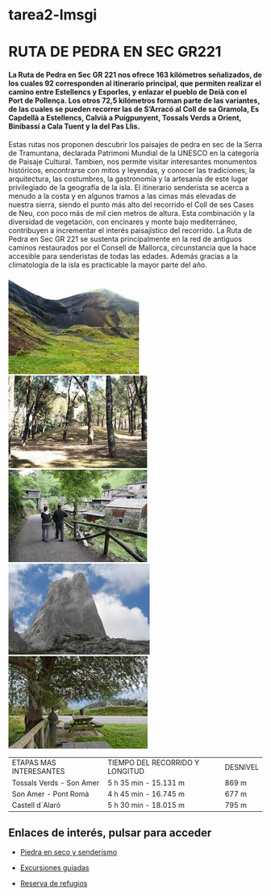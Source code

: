 # tarea2-lmsgi

<!DOCTYPE html>
<html lang="es">
<head>
  <title> RUTA DE PEDRA EN SEC GR221 </title>
  <meta name="description" content="Información sobre la ruta de Pedra en Sec GR221, red de antiguos caminos restaurada por el Consell de Mallorca. S’Arracó al Coll de sa Gramola, Es Capdellà a Estellencs, Calvià a Puigpunyent, Tossals Verds a Orient, Binibassí a Cala Tuent y la del Pas Llis"/>
</head>












<body>
<!-- Aqui va un comentario que no es interpretado por el navegador Un rètol informatiu (h1-h6)--> 
   <h1>RUTA DE PEDRA EN SEC GR221</h1>
   
   <h4>La Ruta de Pedra en Sec GR 221 nos ofrece 163 kilómetros señalizados, de los cuales 92 corresponden al itinerario principal, que permiten realizar el camino entre Estellencs y Esporles, y enlazar el pueblo de Deià
con el Port de Pollença. Los otros 72,5 kilómetros forman parte de las variantes, de las cuales se pueden recorrer las de S’Arracó al Coll de sa Gramola, Es Capdellà a Estellencs, Calvià a Puigpunyent, Tossals Verds a Orient, Binibassí a Cala Tuent y la del Pas Llis.</h4>
    


<!-- Aqui va un comentario que no es interpretado por el navegador Una descripció (p)-->
  <p>Estas rutas nos proponen descubrir los paisajes de pedra en sec de la Serra de Tramuntana, declarada Patrimoni Mundial de la UNESCO en la categoría de Paisaje Cultural. Tambien, nos permite visitar interesantes monumentos históricos, encontrarse con mitos y leyendas, y conocer las tradiciones, la arquitectura, las costumbres, la gastronomía y la artesanía de este lugar privilegiado de la geografía de la isla.
El itinerario senderista se acerca a menudo a la costa y en algunos tramos a las cimas más elevadas de nuestra sierra, siendo el punto más alto del recorrido el Coll de ses Cases de Neu, con poco más de mil cien metros de altura. Esta combinación y la diversidad de vegetación, con encinares y monte bajo mediterráneo, contribuyen a incrementar el interés paisajístico del recorrido.
La Ruta de Pedra en Sec GR 221 se sustenta principalmente en la red de antiguos caminos restaurados por el Consell de Mallorca, circunstancia que la hace accesible para senderistas de todas las edades. Además gracias a la climatología de la isla es practicable la mayor parte del año.</p>
  


<!-- Aqui va un comentario que no es interpretado por el navegador Una imatge (o diverses) relativa al tema que has triat. Aprofita per usar programes d'edició d'imatges tipus photoshop, gimp, per redimensionarla. Usa eines com tinypng.com per optimitzar-les--> 


<img src="imagesj.jpg" alt = "imagen de montaña" />
<img src="imagesk.jpg" alt = "imagen de arboles" />
<img src="imagesz.jpg" alt = "imagen de senderistas" />
<img src="imagesn.jpg" alt = "imagen de cima" />
<img src="imagesx.jpg" alt = "imagen de zona de recreo" />

      




<!-- Aqui va un comentario que no es interpretado por el navegador Una taula de dades relacionades amb el tema--> 






<table style="width:100%">
  <tr>
    <td>ETAPAS MAS INTERESANTES</td>
    <td>TIEMPO DEL RECORRIDO Y LONGITUD </td> 
    <td>DESNIVEL</td>
  </tr>
  <tr>
    <td>Tossals Verds - Son Amer</td>
    <td>5 h 35 min - 15.131 m</td>
    <td>869 m</td>
  </tr>
  <tr>
    <td>Son Amer - Pont Romà </td>
    <td>4 h 45 min - 16.745 m</td>
    <td>677 m</td>
  </tr>
  <tr>
    <td>Castell d´Alaró</td>
    <td>5 h 30 min - 18.015 m </td>
    <td>795 m</td>
  </tr>
</table>


<!-- Aqui va un comentario que no es interpretado por el navegador Una llista (li) amb 3 enllaços. Cada enllaç de la llista ha de conduir a una pàgina web relacionada amb el tema triat-->
<h2>Enlaces de interés, pulsar para acceder</h2>

<ul style="list-style-type:disc">
  <li><p><a href="http://www.conselldemallorca.net/?&id_parent=271&id_section=3198">Piedra en seco y senderismo</a></p></li>
  <li><p><a href="http://www.gr221.info/excursiones%20esp.htm">Excursiones guiadas</a></p></li>
  <li><p><a href="http://www.conselldemallorca.net/?&id_parent=491&id_section=3198&id_son=6250&id_lang=1">Reserva de refugios</a></p></li>
</ul>  





</body>
</html>
